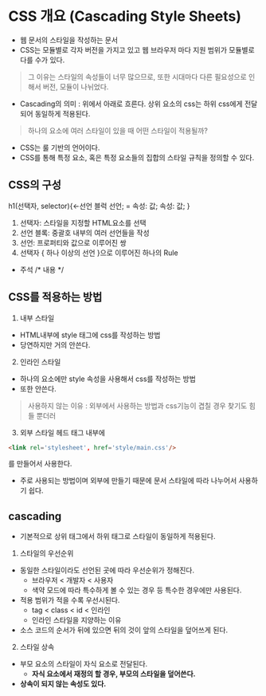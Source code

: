 # CSS 개요 (Cascading Style Sheets)

- 웹 문서의 스타일을 작성하는 문서
- CSS는 모듈별로 각자 버전을 가지고 있고 웹 브라우저 마다 지원 범위가 모듈별로 다를 수가 있다.
> 그 이유는 스타일의 속성들이 너무 많으므로, 또한 시대마다 다른 필요성으로 인해서 버전, 모듈이 나뉘었다.
- Cascading의 의미 : 위에서 아래로 흐른다. 상위 요소의 css는 하위 css에게 전달되어 동일하게 적용된다.
> 하나의 요소에 여러 스타일이 있을 때 어떤 스타일이 적용될까?
- CSS는 룰 기반의 언어이다.
- CSS를 통해 특정 요소, 혹은 특정 요소들의 집합의 스타일 규칙을 정의할 수 있다.

## CSS의 구성
h1(선택자, selector){<-선언 블럭
   선언; = 속성: 값;
   속성: 값;
}
1. 선택자: 스타일을 지정할 HTML요소를 선택
2. 선언 블록: 중괄호 내부의 여러 선언들을 작성
3. 선언: 프로퍼티와 값으로 이루어진 쌍
4. 선택자 { 하나 이상의 선언 }으로 이루어진 하나의 Rule

- 주석 /* 내용 */

## CSS를 적용하는 방법
1. 내부 스타일
- HTML내부에 style 태그에 css를 작성하는 방법
- 당연하지만 거의 안쓴다.
2. 인라인 스타일
- 하나의 요소에만 style 속성을 사용해서 css를 작성하는 방법
- 또한 안쓴다.

> 사용하지 않는 이유 : 외부에서 사용하는 방법과 css기능이 겹칠 경우 찾기도 힘들 뿐더러
3. 외부 스타일
헤드 태그 내부에  
``` html
<link rel='stylesheet', href='style/main.css'/>
```
를 만들어서 사용한다.  

- 주로 사용되는 방법이며 외부에 만들기 때문에 문서 스타일에 따라 나누어서 사용하기 쉽다.

## cascading

- 기본적으로 상위 태그에서 하위 태그로 스타일이 동일하게 적용된다.

1. 스타일의 우선순위
- 동일한 스타일이라도 선언된 곳에 따라 우선순위가 정해진다.
  - 브라우저 < 개발자 < 사용자
  - 색약 모드에 따라 특수하게 볼 수 있는 경우 등 특수한 경우에만 사용된다.
- 적용 범위가 적을 수록 우선시된다. 
  - tag < class < id < 인라인
  - 인라인 스타일을 지양하는 이유
- 소스 코드의 순서가 뒤에 있으면 뒤의 것이 앞의 스타일을 덮어쓰게 된다.

2. 스타일 상속
- 부모 요소의 스타일이 자식 요소로 전달된다.
  - **자식 요소에서 재정의 할 경우, 부모의 스타일을 덮어쓴다.**
- **상속이 되지 않는 속성도 있다.**

## 